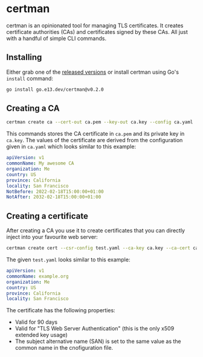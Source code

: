 # certman

certman is an opinionated tool for managing TLS certificates. It creates certificate authorities (CAs) and certificates signed by these CAs. All just with a handful of simple CLI commands.

## Installing

Either grab one of the [released versions](https://github.com/makkes/certman/releases) or install certman using Go's `install` command:

```sh
go install go.e13.dev/certman@v0.2.0
```

## Creating a CA

```sh
certman create ca --cert-out ca.pem --key-out ca.key --config ca.yaml
```

This commands stores the CA certificate in `ca.pem` and its private key in `ca.key`. The values of the certificate are derived from the configuration given in `ca.yaml` which looks similar to this example:

```yaml
apiVersion: v1
commonName: My awesome CA
organization: Me
country: US
province: California
locality: San Francisco
NotBefore: 2022-02-18T15:00:00+01:00
NotAfter: 2032-02-18T15:00:00+01:00
```

## Creating a certificate

After creating a CA you use it to create certificates that you can directly inject into your favourite web server:

```sh
certman create cert --csr-config test.yaml --ca-key ca.key --ca-cert ca.pem --out test.pem --privkey-out test.key
```

The given `test.yaml` looks similar to this example:

```yaml
apiVersion: v1
commonName: example.org
organization: Me
country: US
province: California
locality: San Francisco
```

The certificate has the following properties:

- Valid for 90 days
- Valid for "TLS Web Server Authentication" (this is the only x509 extended key usage)
- The subject alternative name (SAN) is set to the same value as the common name in the cnofiguration file.
